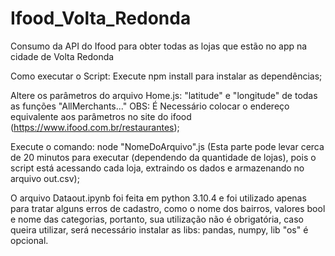 # Ifood_Volta_Redonda
Consumo da API do Ifood para obter todas as lojas que estão no app na cidade de Volta Redonda

Como executar o Script:
Execute npm install para instalar as dependências;

Altere os parâmetros do arquivo Home.js: "latitude" e "longitude" de todas as funções "AllMerchants..."
OBS: É Necessário colocar o endereço equivalente aos parâmetros no site do ifood (https://www.ifood.com.br/restaurantes);

Execute o comando: node "NomeDoArquivo".js (Esta parte pode levar cerca de 20 minutos para executar (dependendo da quantidade de lojas),
pois o script está acessando cada loja, extraindo os dados e armazenando no arquivo out.csv);

O arquivo Dataout.ipynb foi feita em python 3.10.4 e foi utilizado apenas para tratar alguns erros de cadastro, como o nome dos bairros, valores bool e nome das categorias,
portanto, sua utilização não é obrigatória, caso queira utilizar, será necessário instalar as libs: pandas, numpy, lib "os" é opcional.
